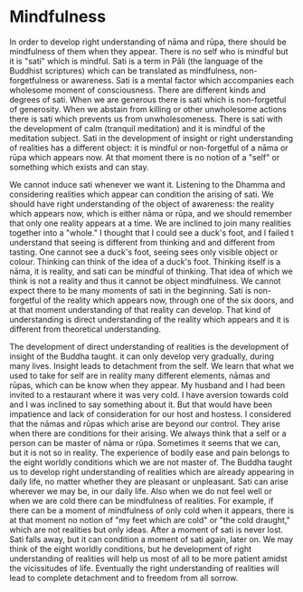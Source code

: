 ﻿Mindfulness
===========

In order to develop right understanding of nāma and rūpa, there
should be mindfulness of them when they appear. There is no self who is
mindful but it is "sati" which is mindful. Sati is a term in Pāli (the
language of the Buddhist scriptures) which can be translated as
mindfulness, non-forgetfulness or awareness. Sati is a mental factor
which accompanies each wholesome moment of consciousness. There are
different kinds and degrees of sati. When we are generous there is sati
which is non-forgetful of generosity. When we abstain from killing or
other unwholesome actions there is sati which prevents us from
unwholesomeness. There is sati with the development of calm (tranquil
meditation) and it is mindful of the meditation subject. Sati in the
development of insight or right understanding of realities has a
different object: it is mindful or non-forgetful of a nāma or rūpa
which appears now. At that moment there is no notion of a "self" or
something which exists and can stay.

We cannot induce sati whenever we want it. Listening to the Dhamma
and considering realities which appear can condition the arising of
sati. We should have right understanding of the object of awareness:
the reality which appears now, which is either nāma or rūpa, and we
should remember that only one reality appears at a time. We are
inclined to join many realities together into a "whole." I thought that
I could see a duck's foot, and I failed t understand that seeing is
different from thinking and and different from tasting. One cannot see
a duck's foot, seeing sees only visible object or colour. Thinking can
think of the idea of a duck's foot. Thinking itself is a nāma, it is
reality, and sati can be mindful of thinking. That idea of which we
think is not a reality and thus it cannot be object mindfulness. We
cannot expect there to be many moments of sati in the beginning. Sati
is non-forgetful of the reality which appears now, through one of the
six doors, and at that moment understanding of that reality can
develop. That kind of understanding is direct understanding of the
reality which appears and it is different from theoretical
understanding.

The development of direct understanding of realities is the
development of insight of the Buddha taught. it can only develop very
gradually, during many lives.  Insight leads to detachment from the
self. We learn that what we used to take for self are in reality many
different elements, nāmas and rūpas, which can be know when they
appear. My husband and I had been invited to a restaurant where it was
very cold. I have aversion towards cold and I was inclined to say
something about it. But that would have been impatience and lack of
consideration for our host and hostess. I considered that the nāmas
and rūpas which arise are beyond our control. They arise when there
are conditions for their arising. We always think that a self or a
person can be master of nāma or rūpa. Sometimes it seems that we can,
but it is not so in reality. The experience of bodily ease and pain
belongs to the eight worldly conditions which we are not master of. The
Buddha taught us to develop right understanding of realities which are
already appearing in daily life, no matter whether they are pleasant or
unpleasant. Sati can arise wherever we may be, in our daily life.  Also
when we do not feel well or when we are cold there can be mindfulness of
realities. For example, if there can be a moment of mindfulness of only
cold when it appears, there is at that moment no notion of "my feet
which are cold" or "the cold draught," which are not realities but only
ideas. After a moment of sati is never lost. Sati falls away, but it
can condition a moment of sati again, later on. We may think of the
eight worldly conditions, but he development of right understanding of
realities will help us most of all to be more patient amidst the
vicissitudes of life. Eventually the right understanding of realities
will lead to complete detachment and to freedom from all sorrow.